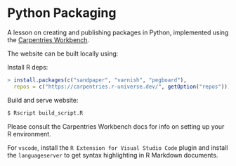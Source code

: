# Python Packaging

A lesson on creating and publishing packages in Python, implemented using the
[Carpentries Workbench](https://carpentries.github.io/sandpaper-docs/).

The website can be built locally using:

Install R deps:
```R
> install.packages(c("sandpaper", "varnish", "pegboard"),
  repos = c("https://carpentries.r-universe.dev/", getOption("repos")))
```

Build and serve website:
```bash
$ Rscript build_script.R
```

Please consult the Carpentries Workbench docs for info on setting up your R environment.

For `vscode`, install the `R Extension for Visual Studio Code` plugin and install the `languageserver` to get syntax highlighting in R Markdown documents.